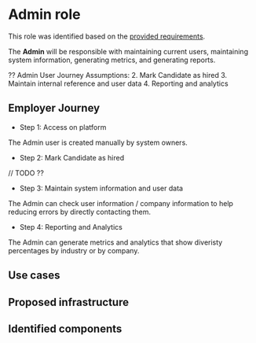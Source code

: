 # Admin role

This role was identified based on the [provided requirements](../ClientInitialRequirements.md).

The **Admin** will be responsible with maintaining current users, maintaining system information, generating metrics, and generating reports. 

?? Admin User Journey
Assumptions:
2. Mark Candidate as hired
3. Maintain internal reference and user data
4. Reporting and analytics

## Employer Journey

* Step 1: Access on platform 

The Admin user is created manually by system owners.

* Step 2: Mark Candidate as hired

// TODO ??

* Step 3: Maintain system information and user data

The Admin can check user information / company information to help reducing errors by directly contacting them.

* Step 4: Reporting and Analytics

The Admin can generate metrics and analytics that show diveristy percentages by industry or by company.

## Use cases

## Proposed infrastructure

## Identified components